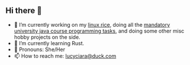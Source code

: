 ## Hi there 👋
- 🔭 I’m currently working on my [linux rice](https://github.com/LucyCiara/Milk-Theme-2), doing all the [mandatory university java course programming tasks](https://github.com/LucyCiara/java-NTNU-tasks), and doing some other misc hobby projects on the side.
- 🌱 I’m currently learning Rust.
- 💬 Pronouns: She/Her
- 📫 How to reach me: lucyciara@duck.com


<!--
**LucyCiara/LucyCiara** is a ✨ _special_ ✨ repository because its `README.md` (this file) appears on your GitHub profile.

Here are some ideas to get you started:

- 👯 I’m looking to collaborate on ...
- 🤔 I’m looking for help with ...
- 💬 Ask me about ...
- ⚡ Fun fact: ...
-->
